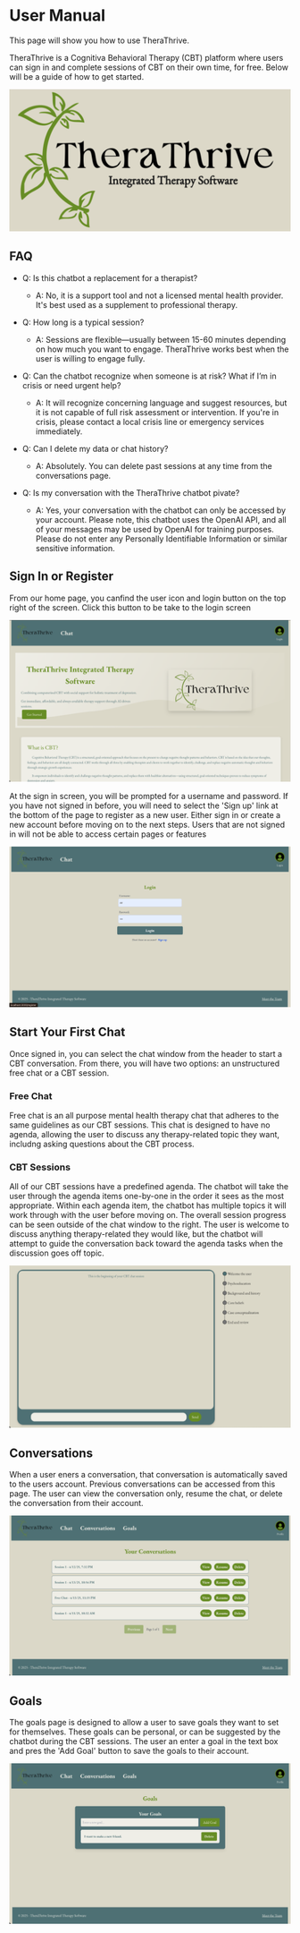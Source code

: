 # User Manual

This page will show you how to use TheraThrive. 

TheraThrive is a Cognitiva Behavioral Therapy (CBT) platform where users can sign in and complete sessions of CBT on their own time, for free. Below will be a guide of how to get started.

![TheraThrive Logo](./user-manual-assets/logo.png)

## FAQ

- Q: Is this chatbot a replacement for a therapist? 
    - A: No, it is a support tool and not a licensed mental health provider. It's best used as a supplement to professional therapy.

- Q: How long is a typical session?
    - A: Sessions are flexible—usually between 15-60 minutes depending on how much you want to engage. TheraThrive works best when the user is willing to engage fully.

- Q: Can the chatbot recognize when someone is at risk? What if I’m in crisis or need urgent help?
    - A: It will recognize concerning language and suggest resources, but it is not capable of full risk assessment or intervention. If you're in crisis, please contact a local crisis line or emergency services immediately.

- Q: Can I delete my data or chat history?
    - A: Absolutely. You can delete past sessions at any time from the conversations page.

- Q: Is my conversation with the TheraThrive chatbot pivate?
    - A: Yes, your conversation with the chatbot can only be accessed by your account. Please note, this chatbot uses the OpenAI API, and all of your messages may be used by OpenAI for training purposes. Please do not enter any Personally Identifiable Information or similar sensitive information.

## Sign In or Register

From our home page, you canfind the user icon and login button on the top right of the screen. Click this button to be take to the login screen

![Home Page](./user-manual-assets/home.png)

At the sign in screen, you will be prompted for a username and password. If you have not signed in before, you will need to select the 'Sign up' link at the bottom of the page to register as a new user. Either sign in or create a new account before moving on to the next steps. Users that are not signed in will not be able to access certain pages or features

![Login Page](./user-manual-assets/login.png)

## Start Your First Chat

Once signed in, you can select the chat window from the header to start a CBT conversation. From there, you will have two options: an unstructured free chat or a CBT session.

### Free Chat

Free chat is an all purpose mental health therapy chat that adheres to the same guidelines as our CBT sessions. This chat is designed to have no agenda, allowing the user to discuss any therapy-related topic they want, includng asking questions about the CBT process. 

### CBT Sessions

All of our CBT sessions have a predefined agenda. The chatbot will take the user through the agenda items one-by-one in the order it sees as the most appropriate. Within each agenda item, the chatbot has multiple topics it will work through with the user before moving on. The overall session progress can be seen outside of the chat window to the right. The user is welcome to discuss anything therapy-related they would like, but the chatbot will attempt to guide the conversation back toward the agenda tasks when the discussion goes off topic.

![CBT Chat Page](./user-manual-assets/chat.png)

## Conversations

When a user eners a conversation, that conversation is automatically saved to the users account. Previous conversations can be accessed from this page. The user can view the conversation only, resume the chat, or delete the conversation from their account. 

![Conversations Page](./user-manual-assets/conversations.png)

## Goals

The goals page is designed to allow a user to save goals they want to set for themselves. These goals can be personal, or can be suggested by the chatbot during the CBT sessions. The user an enter a goal in the text box and pres the 'Add Goal' button to save the goals to their account.

![Goals Page](./user-manual-assets/goals.png)